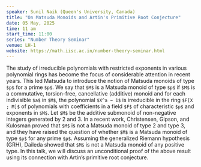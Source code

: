 ```yaml
---
speaker: Sunil Naik (Queen's University, Canada)
title: "On Matsuda Monoids and Artin's Primitive Root Conjecture"
date: 05 May, 2025
time: 11 am
start_time: 11:00
series: "Number Theory Seminar"
venue: LH-1
website: https://math.iisc.ac.in/number-theory-seminar.html
---
```


 The study of irreducible polynomials with restricted exponents in various polynomial rings has become the focus of considerable attention in recent years. This led Matsuda to introduce the notion of Matsuda monoids of type `$p$` for a prime `$p$`. We say that `$M$` is a Matsuda monoid of type `$p$` if `$M$` is a commutative, torsion-free, cancellative (additive) monoid and for each indivisible `$a$` in `$M$`, the polynomial `$X^a − 1$` is irreducible in the ring `$F[X ; M]$` of polynomials with coefficients in a field `$F$` of characteristic `$p$` and exponents in `$M$`. Let `$M$` be the additive submonoid of non-negative integers generated by 2 and 3. In a recent work, Christensen, Gipson, and Kulosman proved that `$M$` is not a Matsuda monoid of type 2 and type 3, and they have raised the question of whether `$M$` is a Matsuda monoid of type `$p$` for any prime `$p$`. Assuming the generalized Riemann hypothesis (GRH), Daileda showed that `$M$` is not a Matsuda monoid of any positive type. In this talk, we will discuss an unconditional proof of the above result using its connection with Artin’s primitive root conjecture.

